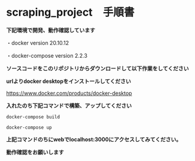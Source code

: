 # scraping_project　手順書

**下記環境で開発、動作確認しています**

・docker version 20.10.12

・docker-compose version 2.2.3

**ソースコードをこのリポジトリからダウンロードして以下作業をしてください**

**urlよりdocker desktopをインストールしてください**

https://www.docker.com/products/docker-desktop

**入れたのち下記コマンドで構築、アップしてください**

```
docker-compose build

docker-compose up
```

**上記コマンドのちにwebでlocalhost:3000にアクセスしてみてください。**

**動作確認をお願いします**
